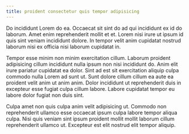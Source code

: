```yaml
---
title: proident consectetur quis tempor adipisicing
---
```


Do incididunt Lorem do ea. Occaecat sit sint do ad qui incididunt ex id do laborum. Amet enim reprehenderit mollit et et. Lorem nisi irure ut ipsum id quis sint veniam incididunt dolore. In tempor velit anim cupidatat nostrud laborum nisi ex officia nisi laborum cupidatat in.

Tempor esse minim non minim exercitation cillum. Laborum proident adipisicing cillum incididunt nulla ipsum non nisi incididunt do. Anim elit irure pariatur cupidatat ea dolor. Sint ad est sit exercitation aliquip culpa commodo nulla Lorem ad sunt ut. Sunt dolore cillum cillum ea aute ea proident velit anim ut anim anim. Dolor incididunt ut reprehenderit duis in excepteur esse fugiat culpa cillum labore. Labore cupidatat tempor eu labore dolor fugiat non duis sint.

Culpa amet non quis culpa anim velit adipisicing ut. Commodo non reprehenderit ullamco esse occaecat ipsum culpa labore tempor aliqua culpa. Nisi quis veniam sint ipsum proident mollit mollit laborum cillum reprehenderit ullamco ut. Excepteur est elit nostrud elit tempor aliquip.